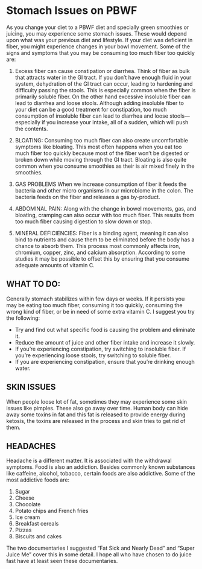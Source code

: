 # Stomach Issues on PBWF

As you change your diet to a PBWF diet and specially green smoothies or juicing, you may experience some stomach issues. These would depend upon what was your previous diet and lifestyle. If your diet was deficient in fiber, you might experience changes in your bowl movement. Some of the signs and symptoms that you may be consuming too much fiber too quickly are: 

1. Excess fiber can cause constipation or diarrhea. Think of fiber as bulk that attracts water in the GI tract. If you don’t have enough fluid in your system, dehydration of the GI tract can occur, leading to hardening and difficulty passing the stools. This is especially common when the fiber is primarily soluble fiber. 
On the other hand excessive insoluble fiber can lead to diarrhea and loose stools. 
Although adding insoluble fiber to your diet can be a good treatment for constipation, too much consumption of insoluble fiber can lead to diarrhea and loose stools—especially if you increase your intake, all of a sudden, which will push the contents. 

2. BLOATING:
Consuming too much fiber can also create uncomfortable symptoms like bloating. 
This most often happens when you eat too much fiber too quickly because most of the fiber won’t be digested or broken down while moving through the GI tract. Bloating is also quite common when you consume smoothies as their is air mixed finely in the smoothies. 

3. GAS PROBLEMS
When we increase consumption of fiber it feeds the bacteria and other micro organisms in our microbiome in the colon. The bacteria feeds on the fiber and releases a gas by-product.

4. ABDOMINAL PAIN:
Along with the change in bowel movements, gas, and bloating, cramping can also occur with too much fiber. This results from too much fiber causing digestion to slow down or stop.

5. MINERAL DEFICIENCIES:
Fiber is a binding agent, meaning it can also bind to nutrients and cause them to be eliminated before the body has a chance to absorb them. This process most commonly affects iron, chromium, copper, zinc, and calcium absorption. According to some studies it may be possible to offset this by ensuring that you consume adequate amounts of vitamin C. 

## WHAT TO DO:
Generally stomach stabilizes within few days or weeks. If it persists you may be eating too much fiber, consuming it too quickly, consuming the wrong kind of fiber, or be in need of some extra vitamin C. I suggest you try the following:
* Try and find out what specific food is causing the problem and eliminate it. 
* Reduce the amount of juice and other fiber intake and increase it slowly.
* If you’re experiencing constipation, try switching to insoluble fiber. If you’re experiencing loose stools, try switching to soluble fiber.
* If you are experiencing constipation, ensure that you’re drinking enough water. 

## SKIN ISSUES
When people loose lot of fat, sometimes they may experience some skin issues like pimples. These also go away over time. Human body can hide away some toxins in fat and this fat is released to provide energy during ketosis, the toxins are released in the process and skin tries to get rid of them.

## HEADACHES 
Headache is a different matter. It is associated with the withdrawal symptoms. Food is also an addiction. Besides commonly known substances like caffeine, alcohol, tobacco, certain foods are also addictive. Some of the most addictive foods are:
1. Sugar
2. Cheese
3. Chocolate 
4. Potato chips and French fries
5. Ice cream 
6. Breakfast cereals 
7. Pizzas 
8. Biscuits and cakes

The two documentaries I suggested “Fat Sick and Nearly Dead” and “Super Juice Me” cover this in some detail. I hope all who have chosen to do juice fast have at least seen these documentaries.